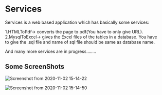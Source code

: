 # Services

Services is a web based application which has basically some services:

1.HTMLToPdf-> converts the page to pdf(You have to only give URL).
2.MysqlToExcel-> gives the Excel files of the tables in a database.
                 You have to give the .sql file and name of sql 
                 file should be same as database name.    

And many more services are in progress........

## Some ScreenShots
![Screenshot from 2020-11-02 15-14-22](https://user-images.githubusercontent.com/47408448/97860957-033b1380-1d29-11eb-9cf4-98c18d2936e1.png)  


![Screenshot from 2020-11-02 15-14-50](https://user-images.githubusercontent.com/47408448/97861034-22d23c00-1d29-11eb-906f-cc9bac7cc5c6.png)

